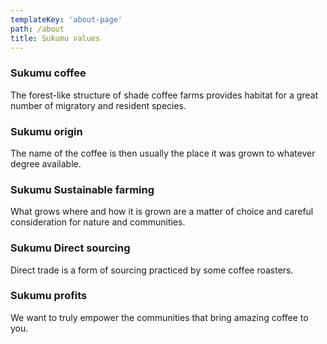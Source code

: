 ```yaml
---
templateKey: 'about-page'
path: /about
title: Sukumu values
---
```

### Sukumu coffee
The forest-like structure of shade coffee farms provides habitat for a great number of migratory and resident species.

### Sukumu origin
The name of the coffee is then usually the place it was grown to whatever degree available.

### Sukumu Sustainable farming
What grows where and how it is grown are a matter of choice and careful consideration for nature and communities.

### Sukumu Direct sourcing
Direct trade is a form of sourcing practiced by some coffee roasters. 

### Sukumu profits
We want to truly empower the communities that bring amazing coffee to you. 
